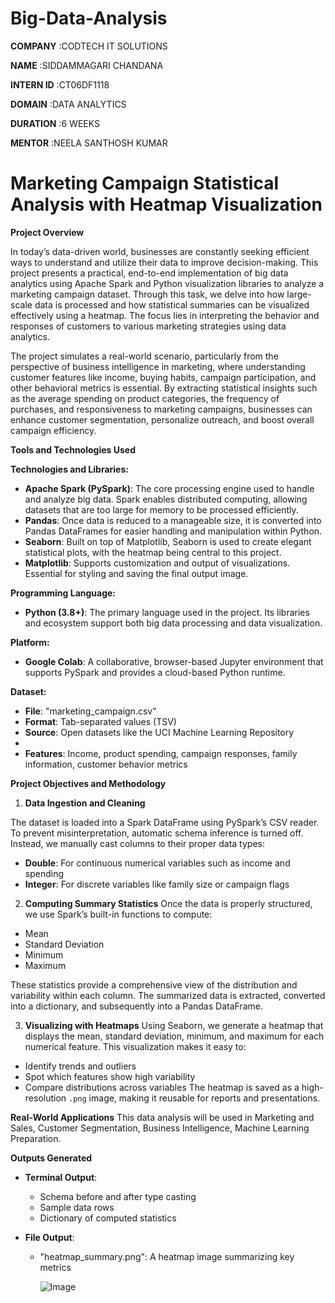 # Big-Data-Analysis

**COMPANY** :CODTECH IT SOLUTIONS

**NAME** :SIDDAMMAGARI CHANDANA

**INTERN ID** :CT06DF1118

**DOMAIN** :DATA ANALYTICS

**DURATION** :6 WEEKS

**MENTOR** :NEELA SANTHOSH KUMAR

# Marketing Campaign Statistical Analysis with Heatmap Visualization

**Project Overview**

In today’s data-driven world, businesses are constantly seeking efficient ways to understand and utilize their data to improve decision-making. This project presents a practical, end-to-end implementation of big data analytics using Apache Spark and Python visualization libraries to analyze a marketing campaign dataset. Through this task, we delve into how large-scale data is processed and how statistical summaries can be visualized effectively using a heatmap. The focus lies in interpreting the behavior and responses of customers to various marketing strategies using data analytics.

The project simulates a real-world scenario, particularly from the perspective of business intelligence in marketing, where understanding customer features like income, buying habits, campaign participation, and other behavioral metrics is essential. By extracting statistical insights such as the average spending on product categories, the frequency of purchases, and responsiveness to marketing campaigns, businesses can enhance customer segmentation, personalize outreach, and boost overall campaign efficiency.

**Tools and Technologies Used**

**Technologies and Libraries:**

* **Apache Spark (PySpark)**: The core processing engine used to handle and analyze big data. Spark enables distributed computing, allowing datasets that are too large for memory to be processed efficiently.
* **Pandas**: Once data is reduced to a manageable size, it is converted into Pandas DataFrames for easier handling and manipulation within Python.
* **Seaborn**: Built on top of Matplotlib, Seaborn is used to create elegant statistical plots, with the heatmap being central to this project.
* **Matplotlib**: Supports customization and output of visualizations. Essential for styling and saving the final output image.

**Programming Language:**
* **Python (3.8+)**: The primary language used in the project. Its libraries and ecosystem support both big data processing and data visualization.

**Platform:**
* **Google Colab**: A collaborative, browser-based Jupyter environment that supports PySpark and provides a cloud-based Python runtime.

**Dataset:**

* **File**: "marketing_campaign.csv"
* **Format**: Tab-separated values (TSV)
* **Source**: Open datasets like the UCI Machine Learning Repository
* 
* **Features**: Income, product spending, campaign responses, family information, customer behavior metrics

**Project Objectives and Methodology**

1. **Data Ingestion and Cleaning**

The dataset is loaded into a Spark DataFrame using PySpark’s CSV reader. To prevent misinterpretation, automatic schema inference is turned off. Instead, we manually cast columns to their proper data types:

* **Double**: For continuous numerical variables such as income and spending
* **Integer**: For discrete variables like family size or campaign flags

2. **Computing Summary Statistics**
Once the data is properly structured, we use Spark’s built-in functions to compute:

* Mean
* Standard Deviation
* Minimum
* Maximum
  
These statistics provide a comprehensive view of the distribution and variability within each column. The summarized data is extracted, converted into a dictionary, and subsequently into a Pandas DataFrame.

3. **Visualizing with Heatmaps**
Using Seaborn, we generate a heatmap that displays the mean, standard deviation, minimum, and maximum for each numerical feature. This visualization makes it easy to:
* Identify trends and outliers
* Spot which features show high variability
* Compare distributions across variables
The heatmap is saved as a high-resolution `.png` image, making it reusable for reports and presentations.

**Real-World Applications**
This data analysis will be used in Marketing and Sales,
Customer Segmentation,
Business Intelligence,
Machine Learning Preparation.

**Outputs Generated**

* **Terminal Output**:

  * Schema before and after type casting
  * Sample data rows
  * Dictionary of computed statistics

* **File Output**:

  * "heatmap_summary.png": A heatmap image summarizing key metrics
 
    ![Image](https://github.com/user-attachments/assets/f72e0202-44e0-431b-ae0c-33fdf8b151c5)
    




